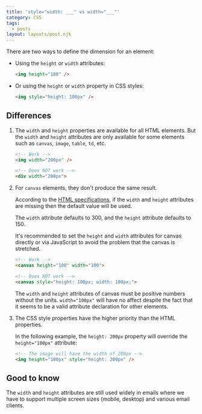 ```yaml
---
title: 'style="width: ___" vs width="___"'
category: CSS
tags:
  - posts
layout: layouts/post.njk
---
```


There are two ways to define the dimension for an element:

* Using the `height` or `width` attributes:
    
    ```html
    <img height="100" />
    ```

* Or using the `height` or `width` property in CSS styles:

    ```html
    <img style="height: 100px" /> 
    ```

## Differences

1. The `width` and `height` properties are available for all HTML elements. But the `width` and `height` attributes are only
    available for some elements such as `canvas`, `image`, `table`, `td`, etc.

    ```html
    <!-- Work -->
    <img width="200px" />

    <!-- Does NOT work -->
    <div width="200px">
    ```

2. For `canvas` elements, they don't produce the same result.

    According to the [HTML specifications](https://html.spec.whatwg.org/multipage/canvas.html#attr-canvas-width), if the `width`
    and `height` attributes are missing then the default value will be used. 
    
    The `width` attribute defaults to 300, and the `height` attribute defaults to 150.

    It's recommended to set the `height` and `width` attributes for canvas directly or via JavaScript to avoid the problem 
    that the canvas is stretched.

    ```html
    <!-- Work -->
    <canvas height="100" width="100">

    <!-- Does NOT work -->
    <canvas style="height: 100px; width: 100px;">
    ```

    The `width` and `height` attributes of canvas must be positive numbers without the units. `width="100px"` will have no affect
    despite the fact that it seems to be a valid attribute declaration for other elements.

3. The CSS style properties have the higher priority than the HTML properties. 

    In the following example, the `height: 200px` property will override the `height="100px"` attribute:

    ```html
    <!-- The image will have the width of 200px -->
    <img height="100px" style="height: 200px" />
    ```

## Good to know

The `width` and `height` attributes are still used widely in emails where we have to support multiple screen sizes (mobile, desktop) and various email clients.